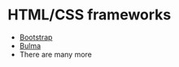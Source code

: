 # HTML/CSS frameworks

* [Bootstrap](https://getbootstrap.com/)
* [Bulma](https://bulma.io/)
* There are many more

